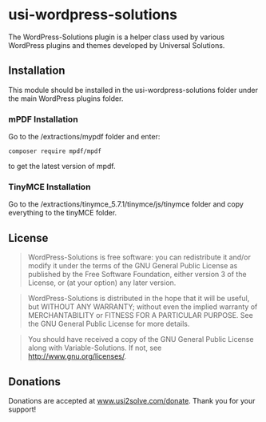 # usi-wordpress-solutions #

The WordPress-Solutions plugin is a helper class used by various WordPress plugins and themes developed by Universal Solutions.

## Installation ##
This module should be installed in the usi-wordpress-solutions folder under the main WordPress plugins folder.

### mPDF Installation
Go to the /extractions/mypdf folder and enter:
```
composer require mpdf/mpdf
```
to get the latest version of mpdf.

### TinyMCE Installation
Go to the /extractions/tinymce_5.7.1/tinymce/js/tinymce folder and copy everything to the tinyMCE folder.

## License ##
> WordPress-Solutions is free software: you can redistribute it and/or modify it under the terms of the GNU General Public License 
as published by the Free Software Foundation, either version 3 of the License, or (at your option) any later version.

> WordPress-Solutions is distributed in the hope that it will be useful, but WITHOUT ANY WARRANTY; without even the implied warranty 
of MERCHANTABILITY or FITNESS FOR A PARTICULAR PURPOSE.  See the GNU General Public License for more details.

> You should have received a copy of the GNU General Public License along with Variable-Solutions.  If not, see 
<http://www.gnu.org/licenses/>.

## Donations ##
Donations are accepted at <a href="https://www.usi2solve.com/donate/wordpress-solutions">www.usi2solve.com/donate</a>. Thank you for your support!